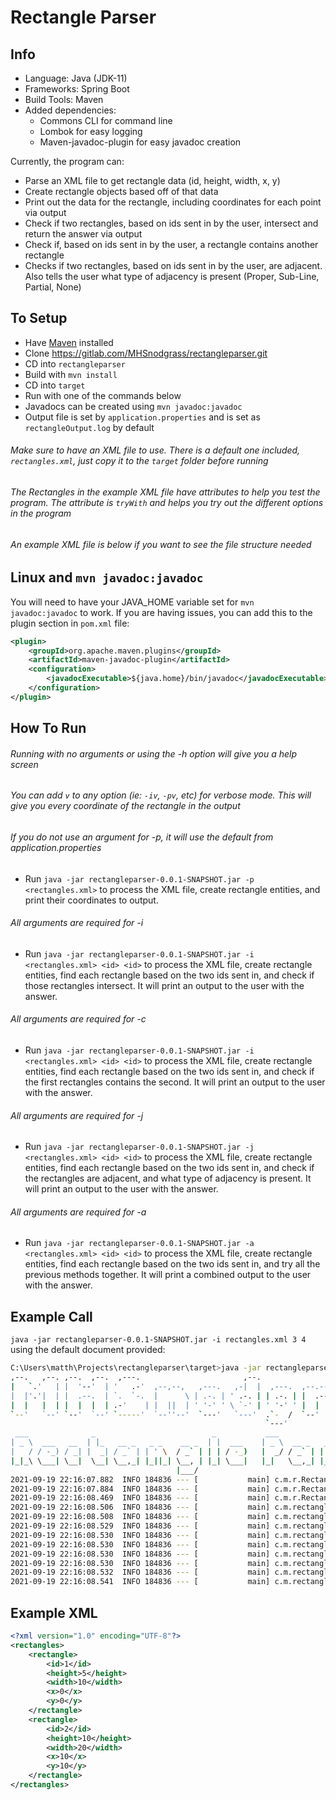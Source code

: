 # Rectangle Parser

## Info
- Language: Java (JDK-11)
- Frameworks: Spring Boot
- Build Tools: Maven
- Added dependencies:
    - Commons CLI for command line
    - Lombok for easy logging
    - Maven-javadoc-plugin for easy javadoc creation

Currently, the program can:
- Parse an XML file to get rectangle data (id, height, width, x, y)
- Create rectangle objects based off of that data
- Print out the data for the rectangle, including coordinates for each point via output
- Check if two rectangles, based on ids sent in by the user, intersect and return the answer via output
- Check if, based on ids sent in by the user, a rectangle contains another rectangle
- Checks if two rectangles, based on ids sent in by the user, are adjacent. Also tells the user what type of adjacency is present (Proper, Sub-Line, Partial, None)

## To Setup
- Have [Maven](https://www.baeldung.com/install-maven-on-windows-linux-mac) installed
- Clone https://gitlab.com/MHSnodgrass/rectangleparser.git
- CD into `rectangleparser`
- Build with `mvn install`
- CD into `target`
- Run with one of the commands below  
- Javadocs can be created using `mvn javadoc:javadoc`
- Output file is set by `application.properties` and is set as `rectangleOutput.log` by default

###### Make sure to have an XML file to use. There is a default one included, `rectangles.xml`, just copy it to the `target` folder before running
###### The Rectangles in the example XML file have attributes to help you test the program. The attribute is `tryWith` and helps you try out the different options in the program
###### An example XML file is below if you want to see the file structure needed

## Linux and `mvn javadoc:javadoc`
You will need to have your JAVA_HOME variable set for `mvn javadoc:javadoc` to work.
If you are having issues, you can add this to the plugin section in `pom.xml` file:
```xml
<plugin>
	<groupId>org.apache.maven.plugins</groupId>
	<artifactId>maven-javadoc-plugin</artifactId>
	<configuration>
		<javadocExecutable>${java.home}/bin/javadoc</javadocExecutable>
	</configuration>
</plugin>
```			

## How To Run
###### Running with no arguments or using the -h option will give you a help screen
###### You can add `v` to any option (ie: `-iv`, `-pv`, etc) for verbose mode. This will give you every coordinate of the rectangle in the output

###### If you do not use an argument for -p, it will use the default from application.properties
- Run `java -jar rectangleparser-0.0.1-SNAPSHOT.jar -p <rectangles.xml>` to process the XML file, create rectangle entities, and print their coordinates to output.
###### All arguments are required for -i
- Run `java -jar rectangleparser-0.0.1-SNAPSHOT.jar -i <rectangles.xml> <id> <id>` to process the XML file, create rectangle entities, find each rectangle based on the two ids sent in, and check if those rectangles intersect. It will print an output to the user with the answer.
###### All arguments are required for -c
- Run `java -jar rectangleparser-0.0.1-SNAPSHOT.jar -i <rectangles.xml> <id> <id>` to process the XML file, create rectangle entities, find each rectangle based on the two ids sent in, and check if the first rectangles contains the second. It will print an output to the user with the answer.
###### All arguments are required for -j
- Run `java -jar rectangleparser-0.0.1-SNAPSHOT.jar -j <rectangles.xml> <id> <id>` to process the XML file, create rectangle entities, find each rectangle based on the two ids sent in, and check if the rectangles are adjacent, and what type of adjacency is present. It will print an output to the user with the answer.
###### All arguments are required for -a
- Run `java -jar rectangleparser-0.0.1-SNAPSHOT.jar -a <rectangles.xml> <id> <id>` to process the XML file, create rectangle entities, find each rectangle based on the two ids sent in, and try all the previous methods together. It will print a combined output to the user with the answer.

## Example Call
`java -jar rectangleparser-0.0.1-SNAPSHOT.jar -i rectangles.xml 3 4` using the default document provided:
```bash
C:\Users\matth\Projects\rectangleparser\target>java -jar rectangleparser-0.0.1-SNAPSHOT.jar -i rectangles.xml 3 4
,--.   ,--. ,--.  ,--.  ,---.                       ,--.
|   `.'   | |  '--'  | '   .-'  ,--,--,   ,---.   ,-|  |  ,---.  ,--.--.  ,--,--.  ,---.   ,---.
|  |'.'|  | |  .--.  | `.  `-.  |      \ | .-. | ' .-. | | .-. | |  .--' ' ,-.  | (  .-'  (  .-'
|  |   |  | |  |  |  | .-'    | |  ||  | ' '-' ' \ `-' | ' '-' ' |  |    \ '-'  | .-'  `) .-'  `)
`--'   `--' `--'  `--' `-----'  `--''--'  `---'   `---'  .`-  /  `--'     `--`--' `----'  `----'
                                                         `---'
 ___              _                          _           ___
| _ \  ___   __  | |_   __ _   _ _    __ _  | |  ___    | _ \  __ _   _ _   ___  ___   _ _
|   / / -_) / _| |  _| / _` | | ' \  / _` | | | / -_)   |  _/ / _` | | '_| (_-< / -_) | '_|
|_|_\ \___| \__|  \__| \__,_| |_||_| \__, | |_| \___|   |_|   \__,_| |_|   /__/ \___| |_|
                                     |___/
2021-09-19 22:16:07.882  INFO 184836 --- [           main] c.m.r.RectangleparserApplication         : Starting RectangleparserApplication v0.0.1-SNAPSHOT using Java 11.0.11 on DESKTOP-O01K28T with PID 184836 (C:\Users\matth\Projects\rectangleparser\target\rectangleparser-0.0.1-SNAPSHOT.jar started by matth in C:\Users\matth\Projects\rectangleparser\target)
2021-09-19 22:16:07.884  INFO 184836 --- [           main] c.m.r.RectangleparserApplication         : No active profile set, falling back to default profiles: default
2021-09-19 22:16:08.469  INFO 184836 --- [           main] c.m.r.RectangleparserApplication         : Started RectangleparserApplication in 0.99 seconds (JVM running for 1.368)
2021-09-19 22:16:08.506  INFO 184836 --- [           main] c.m.rectangleparser.OutputHandler        : --------------------
2021-09-19 22:16:08.508  INFO 184836 --- [           main] c.m.rectangleparser.OutputHandler        : RECTANGLE #1
2021-09-19 22:16:08.529  INFO 184836 --- [           main] c.m.rectangleparser.OutputHandler        : ID: 3, WIDTH: 10, HEIGHT: 5 | COORDINATES: TL: (0, 0) / TR: (10, 0) / BL: (0, -5) / BR: (10, -5)
2021-09-19 22:16:08.530  INFO 184836 --- [           main] c.m.rectangleparser.OutputHandler        : --------------------
2021-09-19 22:16:08.530  INFO 184836 --- [           main] c.m.rectangleparser.OutputHandler        : RECTANGLE #2
2021-09-19 22:16:08.530  INFO 184836 --- [           main] c.m.rectangleparser.OutputHandler        : ID: 4, WIDTH: 20, HEIGHT: 15 | COORDINATES: TL: (5, 5) / TR: (25, 5) / BL: (5, -10) / BR: (25, -10)
2021-09-19 22:16:08.530  INFO 184836 --- [           main] c.m.rectangleparser.OutputHandler        : --------------------
2021-09-19 22:16:08.532  INFO 184836 --- [           main] c.m.rectangleparser.OutputHandler        : DOES RECTANGLE #2 INTERSECT RECTANGLE #1: Yes
2021-09-19 22:16:08.541  INFO 184836 --- [           main] c.m.rectangleparser.OutputHandler        : INTERSECTING COORDINATES: (5, 0) | (5, -5)
```
## Example XML
```xml
<?xml version="1.0" encoding="UTF-8"?>
<rectangles>
	<rectangle>
		<id>1</id>
		<height>5</height>
		<width>10</width>
		<x>0</x>
		<y>0</y>
	</rectangle>
	<rectangle>
		<id>2</id>
		<height>10</height>
		<width>20</width>
		<x>10</x>
		<y>10</y>
	</rectangle>
</rectangles>
```

